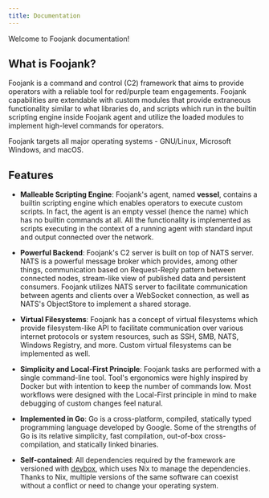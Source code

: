 ```yaml
---
title: Documentation
---
```


Welcome to Foojank documentation!

## What is Foojank?

Foojank is a command and control (C2) framework that aims to provide operators with a reliable tool for red/purple team
engagements. Foojank capabilities are extendable with custom modules that provide extraneous functionality
similar to what libraries do, and scripts which run in the builtin scripting engine inside Foojank agent and utilize the
loaded modules to implement high-level commands for operators.

Foojank targets all major operating systems - GNU/Linux, Microsoft Windows, and macOS.

## Features

- **Malleable Scripting Engine**: Foojank's agent, named **vessel**, contains a builtin scripting engine which enables operators to execute
custom scripts. In fact, the agent is an empty vessel (hence the name) which has no builtin commands at all. All the functionality
is implemented as scripts executing in the context of a running agent with standard input and output connected over the network.

- **Powerful Backend**: Foojank's C2 server is built on top of NATS server. NATS is a powerful message broker which provides, among other things, 
communication based on Request-Reply pattern between connected nodes, stream-like view of published data and persistent consumers.
Foojank utilizes NATS server to facilitate communication between agents and
clients over a WebSocket connection, as well as NATS's ObjectStore to implement a shared storage.

- **Virtual Filesystems**: Foojank has a concept of virtual filesystems which provide filesystem-like API to facilitate communication over various internet
protocols or system resources, such as SSH, SMB, NATS, Windows Registry, and more. Custom virtual filesystems can be implemented as well.

- **Simplicity and Local-First Principle**: Foojank tasks are performed with a single command-line tool. Tool's ergonomics were highly inspired by Docker but with intention to keep the
number of commands low. Most workflows were designed with the Local-First principle in mind to make debugging of custom changes feel natural.

- **Implemented in Go**: Go is a cross-platform, compiled, statically typed programming language developed by Google. Some of
  the strengths of Go is its relative simplicity, fast compilation, out-of-box cross-compilation, and statically linked binaries.

- **Self-contained**: All dependencies required by the framework are versioned with [devbox](), which uses Nix to manage the dependencies.
Thanks to Nix, multiple versions of the same software can coexist without a conflict or need to change your
operating system.
